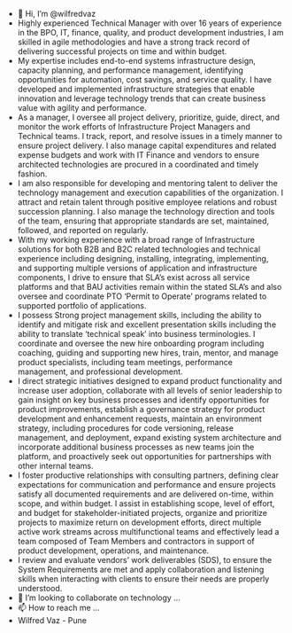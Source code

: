 - 👋 Hi, I’m @wilfredvaz
- Highly experienced Technical Manager with over 16 years of experience in the BPO, IT, finance, quality, and product development industries, I am skilled in agile methodologies and have a strong track record of delivering successful projects on time and within budget.
- My expertise includes end-to-end systems infrastructure design, capacity planning, and performance management, identifying opportunities for automation, cost savings, and service quality. I have developed and implemented infrastructure strategies that enable innovation and leverage technology trends that can create business value with agility and performance.
- As a manager, I oversee all project delivery, prioritize, guide, direct, and monitor the work efforts of Infrastructure Project Managers and Technical teams. I track, report, and resolve issues in a timely manner to ensure project delivery. I also manage capital expenditures and related expense budgets and work with IT Finance and vendors to ensure architected technologies are procured in a coordinated and timely fashion.
- I am also responsible for developing and mentoring talent to deliver the technology management and execution capabilities of the organization. I attract and retain talent through positive employee relations and robust succession planning. I also manage the technology direction and tools of the team, ensuring that appropriate standards are set, maintained, followed, and reported on regularly.
- With my working experience with a broad range of Infrastructure solutions for both B2B and B2C related technologies and technical experience including designing, installing, integrating, implementing, and supporting multiple versions of application and infrastructure components, I drive to ensure that SLA’s exist across all service platforms and that BAU activities remain within the stated SLA’s and also oversee and coordinate PTO ‘Permit to Operate’ programs related to supported portfolio of applications.
- I possess Strong project management skills, including the ability to identify and mitigate risk and excellent presentation skills including the ability to translate ‘technical speak’ into business terminologies. I coordinate and oversee the new hire onboarding program including coaching, guiding and supporting new hires, train, mentor, and manage product specialists, including team meetings, performance management, and professional development.
- I direct strategic initiatives designed to expand product functionality and increase user adoption, collaborate with all levels of senior leadership to gain insight on key business processes and identify opportunities for product improvements, establish a governance strategy for product development and enhancement requests, maintain an environment strategy, including procedures for code versioning, release management, and deployment, expand existing system architecture and incorporate additional business processes as new teams join the platform, and proactively seek out opportunities for partnerships with other internal teams.
- I foster productive relationships with consulting partners, defining clear expectations for communication and performance and ensure projects satisfy all documented requirements and are delivered on-time, within scope, and within budget. I assist in establishing scope, level of effort, and budget for stakeholder-initiated projects, organize and prioritize projects to maximize return on development efforts, direct multiple active work streams across multifunctional teams and effectively lead a team composed of Team Members and contractors in support of product development, operations, and maintenance.
- I review and evaluate vendors’ work deliverables (SDS), to ensure the System Requirements are met and apply collaboration and listening skills when interacting with clients to ensure their needs are properly understood.
- 💞️ I’m looking to collaborate on technology ...
- 📫 How to reach me ...
- Wilfred Vaz - Pune 

<!---
wilfredvaz/wilfredvaz is a ✨ special ✨ repository because its `README.md` (this file) appears on your GitHub profile.
You can click the Preview link to take a look at your changes.
--->
